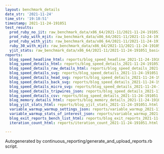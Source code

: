 ```yaml
---
layout: benchmark_details
date_str: '2021-11-24'
time_str: '19:10:51'
timestamp: 2021-11-24-191051
test_results:
  prod_ruby_no_jit: raw_benchmark_data/x86_64/2021-11/2021-11-24-191051_basic_benchmark_prod_ruby_no_jit.json
  prod_ruby_with_mjit: raw_benchmark_data/x86_64/2021-11/2021-11-24-191051_basic_benchmark_prod_ruby_with_mjit.json
  prod_ruby_with_yjit: raw_benchmark_data/x86_64/2021-11/2021-11-24-191051_basic_benchmark_prod_ruby_with_yjit.json
  ruby_30_with_mjit: raw_benchmark_data/x86_64/2021-11/2021-11-24-191051_basic_benchmark_ruby_30_with_mjit.json
  yjit_stats: raw_benchmark_data/x86_64/2021-11/2021-11-24-191051_basic_benchmark_yjit_stats.json
reports:
  blog_speed_headline_html: reports/blog_speed_headline_2021-11-24-191051.html
  blog_speed_details_html: reports/blog_speed_details_2021-11-24-191051.html
  blog_speed_details_raw_details_html: reports/blog_speed_details_2021-11-24-191051.raw_details.html
  blog_speed_details_svg: reports/blog_speed_details_2021-11-24-191051.svg
  blog_speed_details_head_svg: reports/blog_speed_details_2021-11-24-191051.head.svg
  blog_speed_details_back_svg: reports/blog_speed_details_2021-11-24-191051.back.svg
  blog_speed_details_micro_svg: reports/blog_speed_details_2021-11-24-191051.micro.svg
  blog_speed_details_tripwires_json: reports/blog_speed_details_2021-11-24-191051.tripwires.json
  blog_speed_details_csv: reports/blog_speed_details_2021-11-24-191051.csv
  blog_memory_details_html: reports/blog_memory_details_2021-11-24-191051.html
  blog_yjit_stats_html: reports/blog_yjit_stats_2021-11-24-191051.html
  variable_warmup_warmup_settings_json: reports/variable_warmup_2021-11-24-191051.warmup_settings.json
  variable_warmup_stats_of_interest_json: reports/variable_warmup_2021-11-24-191051.stats_of_interest.json
  blog_exit_reports_bench_list_html: reports/blog_exit_reports_2021-11-24-191051.bench_list.html
  iteration_count_html: reports/iteration_count_2021-11-24-191051.html

---
```

Autogenerated by continuous_reporting/generate_and_upload_reports.rb script.
